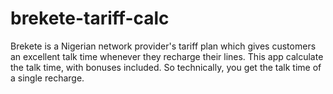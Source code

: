 # brekete-tariff-calc
Brekete is a Nigerian network provider's tariff plan which gives customers an excellent talk time whenever they recharge their lines. This app calculate the talk time, with bonuses included. So technically, you get the talk time of a single recharge.
